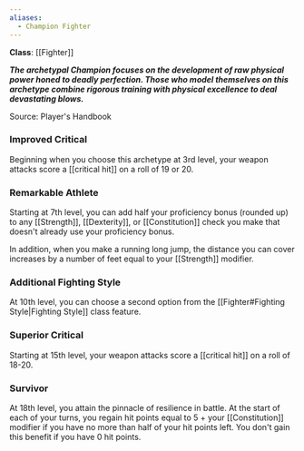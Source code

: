 ```yaml
---
aliases:
  - Champion Fighter
---
```

**Class**: [[Fighter]] 

**_The archetypal Champion focuses on the development of raw physical power honed to deadly perfection. Those who model themselves on this archetype combine rigorous training with physical excellence to deal devastating blows._**

Source: Player's Handbook

### Improved Critical

Beginning when you choose this archetype at 3rd level, your weapon attacks score a [[critical hit]] on a roll of 19 or 20.

### Remarkable Athlete

Starting at 7th level, you can add half your proficiency bonus (rounded up) to any [[Strength]], [[Dexterity]], or [[Constitution]] check you make that doesn't already use your proficiency bonus.

In addition, when you make a running long jump, the distance you can cover increases by a number of feet equal to your [[Strength]] modifier.

### Additional Fighting Style

At 10th level, you can choose a second option from the [[Fighter#Fighting Style|Fighting Style]] class feature.

### Superior Critical

Starting at 15th level, your weapon attacks score a [[critical hit]] on a roll of 18-20.

### Survivor

At 18th level, you attain the pinnacle of resilience in battle. At the start of each of your turns, you regain hit points equal to 5 + your [[Constitution]] modifier if you have no more than half of your hit points left. You don't gain this benefit if you have 0 hit points.